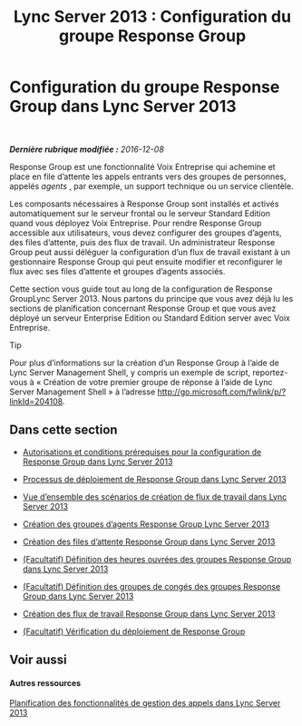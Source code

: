 ﻿---
title: 'Lync Server 2013 : Configuration du groupe Response Group'
TOCTitle: Configuration du groupe Response Group
ms:assetid: c56db929-cb21-4af0-be3f-c8f807b78a5a
ms:mtpsurl: https://technet.microsoft.com/fr-fr/library/JJ205249(v=OCS.15)
ms:contentKeyID: 49298805
ms.date: 12/10/2016
mtps_version: v=OCS.15
ms.translationtype: HT
---

# Configuration du groupe Response Group dans Lync Server 2013

 

_**Dernière rubrique modifiée :** 2016-12-08_

Response Group est une fonctionnalité Voix Entreprise qui achemine et place en file d’attente les appels entrants vers des groupes de personnes, appelés *agents* , par exemple, un support technique ou un service clientèle.

Les composants nécessaires à Response Group sont installés et activés automatiquement sur le serveur frontal ou le serveur Standard Edition quand vous déployez Voix Entreprise. Pour rendre Response Group accessible aux utilisateurs, vous devez configurer des groupes d’agents, des files d’attente, puis des flux de travail. Un administrateur Response Group peut aussi déléguer la configuration d’un flux de travail existant à un gestionnaire Response Group qui peut ensuite modifier et reconfigurer le flux avec ses files d’attente et groupes d’agents associés.

Cette section vous guide tout au long de la configuration de Response GroupLync Server 2013. Nous partons du principe que vous avez déjà lu les sections de planification concernant Response Group et que vous avez déployé un serveur Enterprise Edition ou Standard Edition server avec Voix Entreprise.

> [!tip]  
> Pour plus d’informations sur la création d’un Response Group à l’aide de Lync Server Management Shell, y compris un exemple de script, reportez-vous à « Création de votre premier groupe de réponse à l’aide de Lync Server Management Shell » à l’adresse <a href="http://go.microsoft.com/fwlink/p/?linkid=204108">http://go.microsoft.com/fwlink/p/?linkId=204108</a>.

## Dans cette section

  - [Autorisations et conditions prérequises pour la configuration de Response Group dans Lync Server 2013](lync-server-2013-response-group-configuration-permissions-and-prerequisites.md)

  - [Processus de déploiement de Response Group dans Lync Server 2013](lync-server-2013-deployment-process-for-response-group.md)

  - [Vue d’ensemble des scénarios de création de flux de travail dans Lync Server 2013](lync-server-2013-overview-of-workflow-creation-scenarios.md)

  - [Création des groupes d’agents Response Group Lync Server 2013](lync-server-2013-create-response-group-agent-groups.md)

  - [Création des files d’attente Response Group dans Lync Server 2013](lync-server-2013-create-response-group-queues.md)

  - [(Facultatif) Définition des heures ouvrées des groupes Response Group dans Lync Server 2013](lync-server-2013-optional-define-response-group-business-hours.md)

  - [(Facultatif) Définition des groupes de congés des groupes Response Group dans Lync Server 2013](lync-server-2013-optional-define-response-group-holiday-sets.md)

  - [Création des flux de travail Response Group dans Lync Server 2013](lync-server-2013-create-response-group-workflows.md)

  - [(Facultatif) Vérification du déploiement de Response Group](lync-server-2013-optional-verify-response-group-deployment.md)

## Voir aussi

#### Autres ressources

[Planification des fonctionnalités de gestion des appels dans Lync Server 2013](lync-server-2013-planning-for-call-management-features.md)

